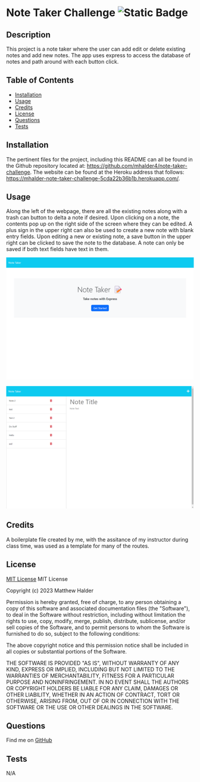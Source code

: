 # Note Taker Challenge	![Static Badge](https://img.shields.io/badge/MIT_License-grey)
## Description
This project is a note taker where the user can add edit or delete existing notes and add new notes. The app uses express to access the database of notes and path around with each button click.
## Table of Contents
- [Installation](#installation)
- [Usage](#usage)
- [Credits](#credits)
- [License](#license)
- [Questions](#questions)
- [Tests](#tests)
## Installation
The pertinent files for the project, including this README can all be found in the Github repository located at: https://github.com/mhalder4/note-taker-challenge. The website can be found at the Heroku address that follows: https://mhalder-note-taker-challenge-5cda22b36b1b.herokuapp.com/.
## Usage
Along the left of the webpage, there are all the existing notes along with a trash can button to delta a note if desired. Upon clicking on a note, the contents pop up on the right side of the screen where they can be edited. A plus sign in the upper right can also be used to create a new note with blank entry fields. Upon editing a new or existing note, a save button in the upper right can be clicked to save the note to the database. A note can only be saved if both text fields have text in them.

![A screenshot of the main page.](./public/assets/images/note-taker-challenge-main-screenshot.png)

![A screenshot of the edit page.](./public/assets/images/note-taker-challenge-edit-screenshot.png)
## Credits
A boilerplate file created by me, with the assitance of my instructor during class time, was used as a template for many of the routes.
## License
[MIT License](https://choosealicense.com/licenses/mit/)
MIT License

Copyright (c) 2023 Matthew Halder

Permission is hereby granted, free of charge, to any person obtaining a copy
of this software and associated documentation files (the "Software"), to deal
in the Software without restriction, including without limitation the rights
to use, copy, modify, merge, publish, distribute, sublicense, and/or sell
copies of the Software, and to permit persons to whom the Software is
furnished to do so, subject to the following conditions:

The above copyright notice and this permission notice shall be included in all
copies or substantial portions of the Software.

THE SOFTWARE IS PROVIDED "AS IS", WITHOUT WARRANTY OF ANY KIND, EXPRESS OR
IMPLIED, INCLUDING BUT NOT LIMITED TO THE WARRANTIES OF MERCHANTABILITY,
FITNESS FOR A PARTICULAR PURPOSE AND NONINFRINGEMENT. IN NO EVENT SHALL THE
AUTHORS OR COPYRIGHT HOLDERS BE LIABLE FOR ANY CLAIM, DAMAGES OR OTHER
LIABILITY, WHETHER IN AN ACTION OF CONTRACT, TORT OR OTHERWISE, ARISING FROM,
OUT OF OR IN CONNECTION WITH THE SOFTWARE OR THE USE OR OTHER DEALINGS IN THE
SOFTWARE.
## Questions
Find me on [GitHub](https://github.com/mhalder4)
## Tests
N/A